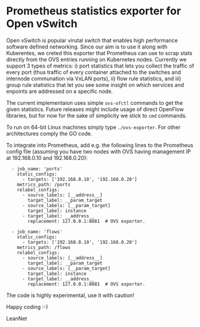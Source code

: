# Prometheus statistics exporter for Open vSwitch

Open vSwitch is popular virutal switch that enables high performance software defined networking. Since our aim is to use it along with Kuberentes, we creted this exporter that Prometheus can use to scrap stats directly from the OVS entries running on Kubernetes nodes. Currently we support 3 types of metrics: i) port statistics that lets you collect the traffic of every port (thus traffic of every container attached to the switches and internode communation via VxLAN ports), ii) flow rule statistics, and iii) group rule statistics that let you see some insight on which services and enpoints are addressed on a specific node.

The current implementaion uses simple ``ovs-ofctl`` commands to get the given statistics. Future releases might include usage of direct OpenFlow libraries, but for now for the sake of simplicity we stick to ``cmd`` commands.

To run on 64-bit Linux machines simply type ``./ovs-exporter``. For other architectures comply the GO code.

To integrate into Prometheus, add e.g. the following lines to the Prometheus config file (assuming you have two nodes with OVS having management IP at 192.168.0.10 and 192.168.0.20):

      - job_name: 'ports'
        static_configs:
          - targets: ['192.168.0.10', '192.168.0.20']
        metrics_path: /ports
        relabel_configs:
          - source_labels: [__address__]
            target_label: __param_target
          - source_labels: [__param_target]
            target_label: instance
          - target_label: __address__
            replacement: 127.0.0.1:8081  # OVS exporter.
    
      - job_name: 'flows'
        static_configs:
          - targets: ['192.168.0.10', '192.168.0.20']
        metrics_path: /flows
        relabel_configs:
          - source_labels: [__address__]
            target_label: __param_target
          - source_labels: [__param_target]
            target_label: instance
          - target_label: __address__
            replacement: 127.0.0.1:8081  # OVS exporter.

The code is highly experimental, use it with caution!

Happy coding :-)

LeanNet
